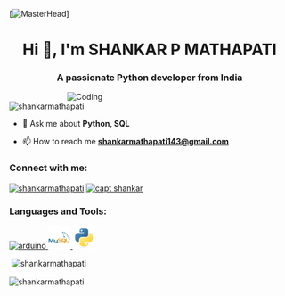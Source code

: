 [![MasterHead](https://i.pinimg.com/originals/4f/05/95/4f0595b0e1421428a053ff7aea868424.gif)]
<h1 align="center">Hi 👋, I'm SHANKAR P MATHAPATI</h1>
<h3 align="center">A passionate Python developer from India</h3>
<img align="right" alt="Coding" width="400" src="https://camo.githubusercontent.com/e278cbf655da98c004011927c9b4ef9ace0e73c9b8a41892b778bbe03c045379/68747470733a2f2f637373706f696e743130312e636f6d2f77702d636f6e74656e742f75706c6f6164732f323032302f31302f446576656c6f7065722d6f6e2d6c6170746f702e676966">  

<p align="left"> <img src="https://komarev.com/ghpvc/?username=shankarmathapati&label=Profile%20views&color=0e75b6&style=flat" alt="shankarmathapati" /> </p>

- 💬 Ask me about **Python, SQL**

- 📫 How to reach me **shankarmathapati143@gmail.com**

<h3 align="left">Connect with me:</h3>
<p align="left">
<a href="https://linkedin.com/in/shankarmathapati" target="blank"><img align="center" src="https://raw.githubusercontent.com/rahuldkjain/github-profile-readme-generator/master/src/images/icons/Social/linked-in-alt.svg" alt="shankarmathapati" height="30" width="40" /></a>
<a href="https://www.youtube.com/c/capt shankar" target="blank"><img align="center" src="https://raw.githubusercontent.com/rahuldkjain/github-profile-readme-generator/master/src/images/icons/Social/youtube.svg" alt="capt shankar" height="30" width="40" /></a>
</p>

<h3 align="left">Languages and Tools:</h3>
<p align="left"> <a href="https://www.arduino.cc/" target="_blank" rel="noreferrer"> <img src="https://cdn.worldvectorlogo.com/logos/arduino-1.svg" alt="arduino" width="40" height="40"/> </a> <a href="https://www.mysql.com/" target="_blank" rel="noreferrer"> <img src="https://raw.githubusercontent.com/devicons/devicon/master/icons/mysql/mysql-original-wordmark.svg" alt="mysql" width="40" height="40"/> </a> <a href="https://www.python.org" target="_blank" rel="noreferrer"> <img src="https://raw.githubusercontent.com/devicons/devicon/master/icons/python/python-original.svg" alt="python" width="40" height="40"/> </a> </p>

<p>&nbsp;<img align="center" src="https://github-readme-stats.vercel.app/api?username=shankarmathapati&show_icons=true&locale=en" alt="shankarmathapati" /></p>

<p><img align="center" src="https://github-readme-streak-stats.herokuapp.com/?user=shankarmathapati&" alt="shankarmathapati" /></p>



